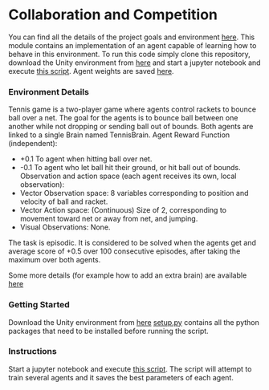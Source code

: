 # Collaboration and Competition

You can find all the details of the project goals and environment [here](https://github.com/udacity/deep-reinforcement-learning/tree/master/p3_collab-compet/README.md). 
This module contains an implementation of an agent capable of learning how to behave in this environment.
To run this code simply clone this repository, download the Unity environment from [here](https://github.com/udacity/deep-reinforcement-learning/tree/master/p3_collab-compet/README.md) 
and start a jupyter notebook and execute [this script](collaboration_and_competition.ipynb).
Agent weights are saved [here](saved).

### Environment Details

Tennis game is a two-player game where agents control rackets to bounce ball over a net.
The goal for the agents is to bounce ball between one another while not dropping or sending ball out of bounds.
Both agents are linked to a single Brain named TennisBrain.
Agent Reward Function (independent):
- +0.1 To agent when hitting ball over net.
- -0.1 To agent who let ball hit their ground, or hit ball out of bounds.
Observation and action space (each agent receives its own, local observation):
- Vector Observation space: 8 variables corresponding to position and velocity of ball and racket.
- Vector Action space: (Continuous) Size of 2, corresponding to movement toward net or away from net, and jumping.
- Visual Observations: None.

The task is episodic. It is considered to be solved when the agents get and average score of +0.5
 over 100 consecutive episodes, after taking the maximum over both agents.

Some more details (for example how to add an extra brain) are available [here](https://github.com/Unity-Technologies/ml-agents/blob/master/docs/Learning-Environment-Examples.md#tennis)

### Getting Started

Download the Unity environment from [here](https://github.com/udacity/deep-reinforcement-learning/blob/master/p3_collab-compet/README.md#getting-started) 
[setup.py](/setup.py) contains all the python packages that need to be installed before running the script.

### Instructions

Start a jupyter notebook and execute [this script](collaboration_and_competition.ipynb).
The script will attempt to train several agents and it saves the best parameters of each agent.